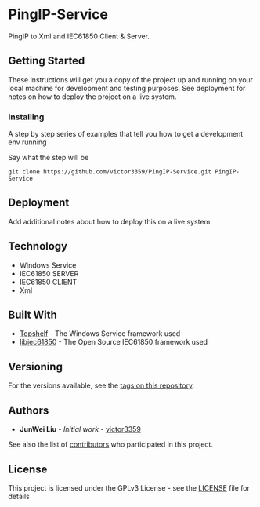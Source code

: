 # PingIP-Service

PingIP to Xml and IEC61850 Client & Server.

## Getting Started

These instructions will get you a copy of the project up and running on your local machine for development and testing purposes. See deployment for notes on how to deploy the project on a live system.

### Installing

A step by step series of examples that tell you how to get a development env running

Say what the step will be

```
git clone https://github.com/victor3359/PingIP-Service.git PingIP-Service
```

## Deployment

Add additional notes about how to deploy this on a live system

## Technology

* Windows Service
* IEC61850 SERVER
* IEC61850 CLIENT
* Xml

## Built With

* [Topshelf](http://topshelf-project.com/) - The Windows Service framework used
* [libiec61850](http://libiec61850.com/libiec61850/) - The Open Source IEC61850 framework used

## Versioning

For the versions available, see the [tags on this repository](https://github.com/victor3359/PingIP-Service/tags). 

## Authors

* **JunWei Liu** - *Initial work* - [victor3359](https://github.com/victor3359)

See also the list of [contributors](https://github.com/victor3359/PingIP-Service/contributors) who participated in this project.

## License

This project is licensed under the GPLv3 License - see the [LICENSE](LICENSE) file for details
